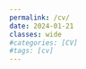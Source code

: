 ```yaml
---
permalink: /cv/
date: 2024-01-21
classes: wide
#categories: [CV]
#tags: [cv] 
---
```


<object data="/assets/cv/HKang_CV_2023_Oct.pdf" width="1000" height="1500" type='application/pdf'></object>